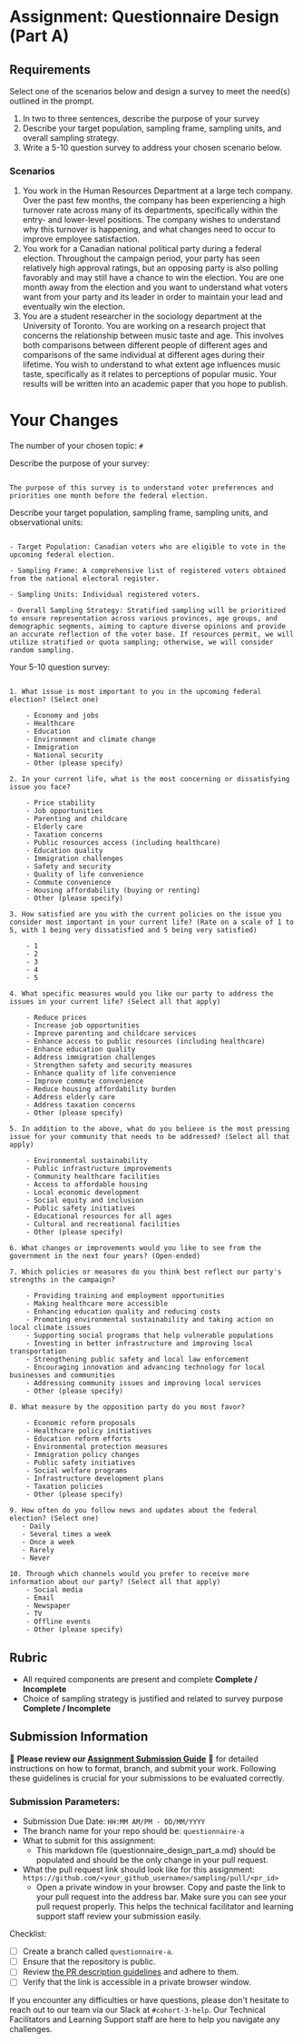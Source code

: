 # Assignment: Questionnaire Design (Part A)

## Requirements
Select one of the scenarios below and design a survey to meet the need(s) outlined in the prompt.

1.	In two to three sentences, describe the purpose of your survey
2.	Describe your target population, sampling frame, sampling units, and overall sampling strategy.
3.	Write a 5-10 question survey to address your chosen scenario below.


### Scenarios
1.	You work in the Human Resources Department at a large tech company. Over the past few months, the company has been experiencing a high turnover rate across many of its departments, specifically within the entry- and lower-level positions. The company wishes to understand why this turnover is happening, and what changes need to occur to improve employee satisfaction.
2.	You work for a Canadian national political party during a federal election. Throughout the campaign period, your party has seen relatively high approval ratings, but an opposing party is also polling favorably and may still have a chance to win the election. You are one month away from the election and you want to understand what voters want from your party and its leader in order to maintain your lead and eventually win the election.
3.	You are a student researcher in the sociology department at the University of Toronto. You are working on a research project that concerns the relationship between music taste and age. This involves both comparisons between different people of different ages and comparisons of the same individual at different ages during their lifetime. You wish to understand to what extent age influences music taste, specifically as it relates to perceptions of popular music. Your results will be written into an academic paper that you hope to publish.


# Your Changes

The number of your chosen topic: `#`

Describe the purpose of your survey:
```

The purpose of this survey is to understand voter preferences and priorities one month before the federal election.

```

Describe your target population, sampling frame, sampling units, and observational units:
```

- Target Population: Canadian voters who are eligible to vote in the upcoming federal election.

- Sampling Frame: A comprehensive list of registered voters obtained from the national electoral register.

- Sampling Units: Individual registered voters.

- Overall Sampling Strategy: Stratified sampling will be prioritized to ensure representation across various provinces, age groups, and demographic segments, aiming to capture diverse opinions and provide an accurate reflection of the voter base. If resources permit, we will utilize stratified or quota sampling; otherwise, we will consider random sampling.

```

Your 5-10 question survey:
```

1. What issue is most important to you in the upcoming federal election? (Select one)

    - Economy and jobs
    - Healthcare
    - Education
    - Environment and climate change
    - Immigration
    - National security
    - Other (please specify)

2. In your current life, what is the most concerning or dissatisfying issue you face? 

    - Price stability
    - Job opportunities
    - Parenting and childcare
    - Elderly care
    - Taxation concerns
    - Public resources access (including healthcare)
    - Education quality
    - Immigration challenges
    - Safety and security
    - Quality of life convenience
    - Commute convenience
    - Housing affordability (buying or renting)
    - Other (please specify)

3. How satisfied are you with the current policies on the issue you consider most important in your current life? (Rate on a scale of 1 to 5, with 1 being very dissatisfied and 5 being very satisfied)

    - 1
    - 2
    - 3
    - 4
    - 5

4. What specific measures would you like our party to address the issues in your current life? (Select all that apply)

    - Reduce prices
    - Increase job opportunities
    - Improve parenting and childcare services
    - Enhance access to public resources (including healthcare)
    - Enhance education quality
    - Address immigration challenges
    - Strengthen safety and security measures
    - Enhance quality of life convenience
    - Improve commute convenience
    - Reduce housing affordability burden
    - Address elderly care
    - Address taxation concerns
    - Other (please specify)

5. In addition to the above, what do you believe is the most pressing issue for your community that needs to be addressed? (Select all that apply)

    - Environmental sustainability
    - Public infrastructure improvements
    - Community healthcare facilities
    - Access to affordable housing
    - Local economic development
    - Social equity and inclusion
    - Public safety initiatives
    - Educational resources for all ages
    - Cultural and recreational facilities
    - Other (please specify)

6. What changes or improvements would you like to see from the government in the next four years? (Open-ended)

7. Which policies or measures do you think best reflect our party's strengths in the campaign? 

    - Providing training and employment opportunities
    - Making healthcare more accessible 
    - Enhancing education quality and reducing costs
    - Promoting environmental sustainability and taking action on local climate issues
    - Supporting social programs that help vulnerable populations
    - Investing in better infrastructure and improving local transportation
    - Strengthening public safety and local law enforcement
    - Encouraging innovation and advancing technology for local businesses and communities
    - Addressing community issues and improving local services
    - Other (please specify)

8. What measure by the opposition party do you most favor?

    - Economic reform proposals
    - Healthcare policy initiatives
    - Education reform efforts
    - Environmental protection measures
    - Immigration policy changes
    - Public safety initiatives
    - Social welfare programs
    - Infrastructure development plans
    - Taxation policies
    - Other (please specify)

9. How often do you follow news and updates about the federal election? (Select one)
   - Daily
   - Several times a week
   - Once a week
   - Rarely
   - Never

10. Through which channels would you prefer to receive more information about our party? (Select all that apply)
    - Social media
    - Email
    - Newspaper
    - TV
    - Offline events
    - Other (please specify)

```

## Rubric

-	All required components are present and complete **Complete / Incomplete**
-	Choice of sampling strategy is justified and related to survey purpose **Complete / Incomplete**

## Submission Information

🚨 **Please review our [Assignment Submission Guide](https://github.com/UofT-DSI/onboarding/blob/main/onboarding_documents/submissions.md)** 🚨 for detailed instructions on how to format, branch, and submit your work. Following these guidelines is crucial for your submissions to be evaluated correctly.

### Submission Parameters:
* Submission Due Date: `HH:MM AM/PM - DD/MM/YYYY`
* The branch name for your repo should be: `questionnaire-a`
* What to submit for this assignment:
    * This markdown file (questionnaire_design_part_a.md) should be populated and should be the only change in your pull request.
* What the pull request link should look like for this assignment: `https://github.com/<your_github_username>/sampling/pull/<pr_id>`
    * Open a private window in your browser. Copy and paste the link to your pull request into the address bar. Make sure you can see your pull request properly. This helps the technical facilitator and learning support staff review your submission easily.

Checklist:
- [ ] Create a branch called `questionnaire-a`.
- [ ] Ensure that the repository is public.
- [ ] Review [the PR description guidelines](https://github.com/UofT-DSI/onboarding/blob/main/onboarding_documents/submissions.md#guidelines-for-pull-request-descriptions) and adhere to them.
- [ ] Verify that the link is accessible in a private browser window.

If you encounter any difficulties or have questions, please don't hesitate to reach out to our team via our Slack at `#cohort-3-help`. Our Technical Facilitators and Learning Support staff are here to help you navigate any challenges.
